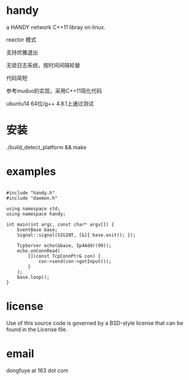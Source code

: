 handy
====

a HANDY network C++11 libray on linux.

reactor 模式

支持优雅退出

无锁日志系统，按时间间隔轮替

代码简短

参考muduo的实现，采用C++11简化代码

ubuntu14 64位/g++ 4.8.1上通过测试

安装
====
./build_detect_platform && make

examples
====
<pre><code>
#include "handy.h"
#include "daemon.h"

using namespace std;
using namespace handy;

int main(int argc, const char* argv[]) {
    EventBase base;
    Signal::signal(SIGINT, [&]{ base.exit(); });

    TcpServer echo(&base, Ip4Addr(99));
    echo.onConnRead(
        [](const TcpConnPtr& con) { 
            con->send(con->getInput());
        }
    );
    base.loop();
}
</code></pre>
license
====
Use of this source code is governed by a BSD-style
license that can be found in the License file.

email
====
dongfuye at 163 dot com
